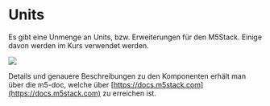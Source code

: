 # Units

Es gibt eine Unmenge an Units, bzw. Erweiterungen für den M5Stack. Einige davon werden im Kurs verwendet werden.

![](../.gitbook/assets/m5stack-store\_Units.png)

Details und genauere Beschreibungen zu den Komponenten erhält man über die m5-doc, welche über [https://docs.m5stack.com](https://docs.m5stack.com) zu erreichen ist.

